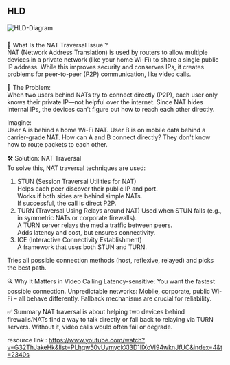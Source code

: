 ## HLD
![HLD-Diagram](https://github.com/user-attachments/assets/b1484efb-981d-4cb0-8280-8c21e402d7c6)

###
🚧 What Is the NAT Traversal Issue ?  
NAT (Network Address Translation) is used by routers to allow multiple devices in a private network (like your home Wi-Fi) to share a single public IP address. While this improves security and conserves IPs, it creates problems for peer-to-peer (P2P) communication, like video calls.

🧩 The Problem:  
When two users behind NATs try to connect directly (P2P), each user only knows their private IP—not helpful over the internet. Since NAT hides internal IPs, the devices can’t figure out how to reach each other directly.

Imagine:  
User A is behind a home Wi-Fi NAT. User B is on mobile data behind a carrier-grade NAT. How can A and B connect directly? They don't know how to route packets to each other.    

🛠️ Solution: NAT Traversal    
To solve this, NAT traversal techniques are used:  
1. STUN (Session Traversal Utilities for NAT)  
Helps each peer discover their public IP and port.  
Works if both sides are behind simple NATs.  
If successful, the call is direct P2P.   
2. TURN (Traversal Using Relays around NAT) 
Used when STUN fails (e.g., in symmetric NATs or corporate firewalls).  
A TURN server relays the media traffic between peers.  
Adds latency and cost, but ensures connectivity.  
3. ICE (Interactive Connectivity Establishment)  
A framework that uses both STUN and TURN.  

Tries all possible connection methods (host, reflexive, relayed) and picks the best path.

🔍 Why It Matters in Video Calling
Latency-sensitive: You want the fastest possible connection.
Unpredictable networks: Mobile, corporate, public Wi-Fi – all behave differently.
Fallback mechanisms are crucial for reliability.

✅ Summary
NAT traversal is about helping two devices behind firewalls/NATs find a way to talk directly or fall back to relaying via TURN servers. Without it, video calls would often fail or degrade.

resource link : https://www.youtube.com/watch?v=G32ThJakeHk&list=PLhgw50vUymyckXl3D1IlXoVl94wknJfUC&index=4&t=2340s
